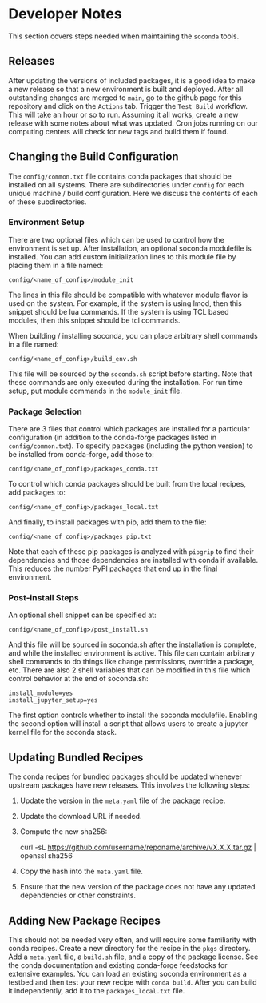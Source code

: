 # Developer Notes

This section covers steps needed when maintaining the `soconda` tools.

## Releases

After updating the versions of included packages, it is a good idea to make a
new release so that a new environment is built and deployed. After all
outstanding changes are merged to `main`, go to the github page for this
repository and click on the `Actions` tab. Trigger the `Test Build` workflow.
This will take an hour or so to run. Assuming it all works, create a new
release with some notes about what was updated. Cron jobs running on our
computing centers will check for new tags and build them if found.

## Changing the Build Configuration

The `config/common.txt` file contains conda packages that should be installed on all systems.  There are subdirectories under `config` for each unique machine / build configuration.  Here we discuss the contents of each of these subdirectories.

### Environment Setup

There are two optional files which can be used to control how the environment is set up.
After installation, an optional soconda modulefile is installed. You can add custom
initialization lines to this module file by placing them in a file named:

    config/<name_of_config>/module_init

The lines in this file should be compatible with whatever module flavor is used on the
system. For example, if the system is using lmod, then this snippet should be lua
commands. If the system is using TCL based modules, then this snippet should be tcl
commands.

When building / installing soconda, you can place arbitrary shell commands in a file
named:

    config/<name_of_config>/build_env.sh

This file will be sourced by the `soconda.sh` script before starting. Note that these
commands are only executed during the installation. For run time setup, put module
commands in the `module_init` file.

### Package Selection

There are 3 files that control which packages are installed for a particular
configuration (in addition to the conda-forge packages listed in `config/common.txt`).
To specify packages (including the python version) to be installed from conda-forge, add
those to:

    config/<name_of_config>/packages_conda.txt

To control which conda packages should be built from the local recipes, add packages to:

    config/<name_of_config>/packages_local.txt

And finally, to install packages with pip, add them to the file:

    config/<name_of_config>/packages_pip.txt

Note that each of these pip packages is analyzed with `pipgrip` to find their
dependencies and those dependencies are installed with conda if available. This reduces
the number PyPI packages that end up in the final environment.

### Post-install Steps

An optional shell snippet can be specified at:

    config/<name_of_config>/post_install.sh

And this file will be sourced in soconda.sh after the installation is complete, and
while the installed environment is active. This file can contain arbitrary shell
commands to do things like change permissions, override a package, etc. There are also 2
shell variables that can be modified in this file which control behavior at the end of
soconda.sh:

    install_module=yes
    install_jupyter_setup=yes

The first option controls whether to install the soconda modulefile. Enabling the second
option will install a script that allows users to create a jupyter kernel file for the
soconda stack.

## Updating Bundled Recipes

The conda recipes for bundled packages should be updated whenever upstream
packages have new releases. This involves the following steps:

1.  Update the version in the `meta.yaml` file of the package recipe.

2.  Update the download URL if needed.

3.  Compute the new sha256:

    curl -sL https://github.com/username/reponame/archive/vX.X.X.tar.gz | openssl sha256

4.  Copy the hash into the `meta.yaml` file.

5. Ensure that the new version of the package does not have any updated
dependencies or other constraints.

## Adding New Package Recipes

This should not be needed very often, and will require some familiarity with
conda recipes. Create a new directory for the recipe in the `pkgs` directory.
Add a `meta.yaml` file, a `build.sh` file, and a copy of the package license.
See the conda documentation and existing conda-forge feedstocks for extensive
examples. You can load an existing soconda environment as a testbed and then
test your new recipe with `conda build`. After you can build it independently,
add it to the `packages_local.txt` file.
